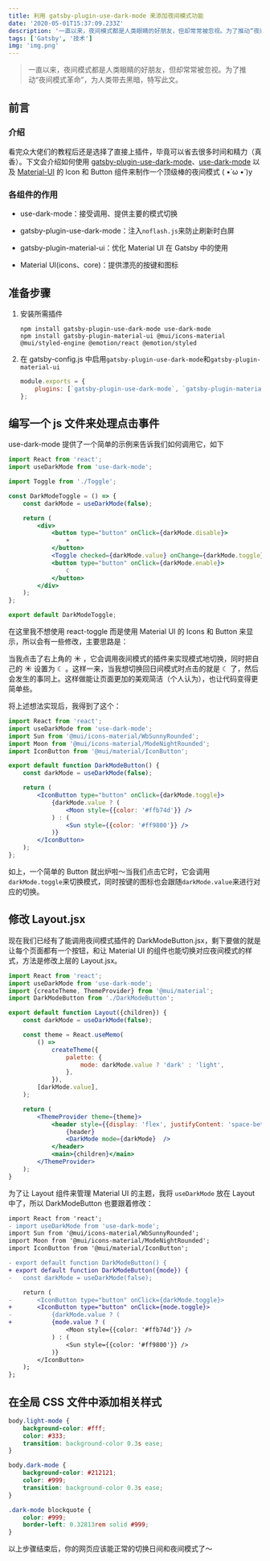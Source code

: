 ```yaml
---
title: 利用 gatsby-plugin-use-dark-mode 来添加夜间模式功能
date: '2020-05-01T15:37:09.233Z'
description: '一直以来，夜间模式都是人类眼睛的好朋友，但却常常被忽视。为了推动“夜间模式革命”，为人类带去黑暗，特写此文'
tags: ['Gatsby', '技术']
img: 'img.png'
---
```


> 一直以来，夜间模式都是人类眼睛的好朋友，但却常常被忽视。为了推动“夜间模式革命”，为人类带去黑暗，特写此文。

## 前言

### 介绍

看完众大佬们的教程后还是选择了直接上插件，毕竟可以省去很多时间和精力（真香）。下文会介绍如何使用 [gatsby-plugin-use-dark-mode](https://www.gatsbyjs.com/plugins/gatsby-plugin-use-dark-mode/)、[use-dark-mode](https://github.com/donavon/use-dark-mode) 以及 [Material-UI](https://mui.com/zh/) 的 Icon 和 Button 组件来制作一个顶级棒的夜间模式 ( •̀ ω •́ )y

### 各组件的作用

- use-dark-mode：接受调用、提供主要的模式切换

- gatsby-plugin-use-dark-mode：注入`noflash.js`来防止刷新时白屏

- gatsby-plugin-material-ui：优化 Material UI 在 Gatsby 中的使用

- Material UI(icons、core)：提供漂亮的按键和图标

## 准备步骤

1. 安装所需插件

    ```shell
    npm install gatsby-plugin-use-dark-mode use-dark-mode
    npm install gatsby-plugin-material-ui @mui/icons-material @mui/styled-engine @emotion/react @emotion/styled
    ```

2. 在 gatsby-config.js 中启用`gatsby-plugin-use-dark-mode`和`gatsby-plugin-material-ui`

    ```js
    module.exports = {
        plugins: [`gatsby-plugin-use-dark-mode`, `gatsby-plugin-material-ui`],
    };
    ```

## 编写一个 js 文件来处理点击事件

use-dark-mode 提供了一个简单的示例来告诉我们如何调用它，如下

```jsx
import React from 'react';
import useDarkMode from 'use-dark-mode';

import Toggle from './Toggle';

const DarkModeToggle = () => {
    const darkMode = useDarkMode(false);

    return (
        <div>
            <button type="button" onClick={darkMode.disable}>
                ☀
            </button>
            <Toggle checked={darkMode.value} onChange={darkMode.toggle} />
            <button type="button" onClick={darkMode.enable}>
                ☾
            </button>
        </div>
    );
};

export default DarkModeToggle;
```

在这里我不想使用 react-toggle 而是使用 Material UI 的 Icons 和 Button 来显示，所以会有一些修改，主要思路是：

当我点击了右上角的 ☀ ，它会调用夜间模式的插件来实现模式地切换，同时把自己的 ☀ 设置为 ☾ 。这样一来，当我想切换回日间模式时点击的就是 ☾ 了，然后会发生的事同上。这样做能让页面更加的美观简洁（个人认为），也让代码变得更简单些。

将上述想法实现后，我得到了这个：

```jsx
import React from 'react';
import useDarkMode from 'use-dark-mode';
import Sun from '@mui/icons-material/WbSunnyRounded';
import Moon from '@mui/icons-material/ModeNightRounded';
import IconButton from '@mui/material/IconButton';

export default function DarkModeButton() {
    const darkMode = useDarkMode(false);

    return (
        <IconButton type="button" onClick={darkMode.toggle}>
            {darkMode.value ? (
                <Moon style={{color: '#ffb74d'}} />
            ) : (
                <Sun style={{color: '#ff9800'}} />
            )}
        </IconButton>
    );
};
```

如上，一个简单的 Button 就出炉啦～当我们点击它时，它会调用`darkMode.toggle`来切换模式，同时按键的图标也会跟随`darkMode.value`来进行对应的切换。

## 修改 Layout.jsx

现在我们已经有了能调用夜间模式插件的 DarkModeButton.jsx，剩下要做的就是让每个页面都有一个按钮，和让 Material UI 的组件也能切换对应夜间模式的样式，方法是修改上层的 Layout.jsx。

```jsx
import React from 'react';
import useDarkMode from 'use-dark-mode';
import {createTheme, ThemeProvider} from '@mui/material';
import DarkModeButton from './DarkModeButton';

export default function Layout({children}) {
    const darkMode = useDarkMode(false);

    const theme = React.useMemo(
        () =>
            createTheme({
                palette: {
                    mode: darkMode.value ? 'dark' : 'light',
                },
            }),
        [darkMode.value],
    );

    return (
        <ThemeProvider theme={theme}>
            <header style={{display: 'flex', justifyContent: 'space-between'}}>
                {header}
                <DarkMode mode={darkMode}  />
            </header>
            <main>{children}</main>
        </ThemeProvider>
    );
}
```

为了让 Layout 组件来管理 Material UI 的主题，我将 `useDarkMode` 放在 Layout 中了，所以 DarkModeButton 也要跟着修改：

```diff
import React from 'react';
- import useDarkMode from 'use-dark-mode';
import Sun from '@mui/icons-material/WbSunnyRounded';
import Moon from '@mui/icons-material/ModeNightRounded';
import IconButton from '@mui/material/IconButton';

- export default function DarkModeButton() {
+ export default function DarkModeButton({mode}) { 
-   const darkMode = useDarkMode(false);   

    return (
-       <IconButton type="button" onClick={darkMode.toggle}>
+       <IconButton type="button" onClick={mode.toggle}>
-           {darkMode.value ? (
+           {mode.value ? (
                <Moon style={{color: '#ffb74d'}} />
            ) : (
                <Sun style={{color: '#ff9800'}} />
            )}
        </IconButton>
    );
};
```

## 在全局 CSS 文件中添加相关样式

```css
body.light-mode {
    background-color: #fff;
    color: #333;
    transition: background-color 0.3s ease;
}

body.dark-mode {
    background-color: #212121;
    color: #999;
    transition: background-color 0.3s ease;
}

.dark-mode blockquote {
    color: #999;
    border-left: 0.32813rem solid #999;
}
```

以上步骤结束后，你的网页应该能正常的切换日间和夜间模式了～

